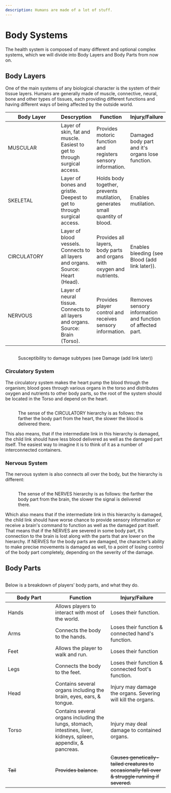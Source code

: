 ```yaml
---
description: Humans are made of a lot of stuff.
---
```


# Body Systems

The health system is composed of many different and optional complex systems, which we will divide into Body Layers and Body Parts from now on.

## Body Layers <img src="https://lh3.googleusercontent.com/Gu82RVgvMEJshQ79i0fFAW66sFtgTQLpF0AfwWAyR1F3l7HRUfMEF4FfTpmX8vjrk_9rxG7ehL-0jjHLnOS2A6S8CC0wLM7EWRi5OGGk5-j8qg-7am-LlKL4CxpPE6MiTQBYwsnmByIs66rAcKTFVw" alt="" data-size="line">

One of the main systems of any biological character is the system of their tissue layers. Humans are generally made of muscle, connective, neural, bone and other types of tissues, each providing different functions and having different ways of being affected by the outside world.

<table><thead><tr><th width="168">Body Layer</th><th>Descryption</th><th>Function</th><th>Injury/Failure</th></tr></thead><tbody><tr><td>MUSCULAR</td><td>Layer of skin, fat and muscle. Easiest to get to through surgical access.</td><td>Provides motoric function and registers sensory information.</td><td>Damaged body part and it's organs lose function.</td></tr><tr><td>SKELETAL</td><td>Layer of bones and gristle. Deepest to get to through surgical access.</td><td>Holds body together, prevents mutilation, generates small quantity of blood.</td><td>Enables mutilation.</td></tr><tr><td>CIRCULATORY</td><td>Layer of blood vessels. Connects to all layers and organs. Source: Heart (Head).</td><td>Provides all layers, body parts and organs with oxygen and nutrients.</td><td>Enables bleeding (see Blood (add link later)).</td></tr><tr><td>NERVOUS</td><td>Layer of neural tissue. Connects to all layers and organs. Source: Brain (Torso).</td><td>Provides player control and receives sensory information.</td><td>Removes sensory information and function of affected part.</td></tr></tbody></table>

<figure><img src="https://lh3.googleusercontent.com/N7Umqm-j_fzJ9KvXRRNtTrRSprSlgrD2cLijFaUzoXOLACiyfQaDaRND9X1zYyuhVpkfe2EOj3ClWbMZZoBpXrvWDo-Nwoe82XjA1cocXsWFLnwtoTH1Lg2lGZWeBDffrt9IJEK2J3Uh5Ihhbd99Gw" alt=""><figcaption><p>Susceptibility to damage subtypes (see Damage (add link later))</p></figcaption></figure>

### Circulatory System

The circulatory system makes the heart pump the blood through the organism; blood goes through various organs in the torso and distributes oxygen and nutrients to other body parts, so the root of the system should be located in the Torso and depend on the heart.

<figure><img src="https://lh3.googleusercontent.com/RuQih3kYZETOoPzGQBnT6-3fByX1y02Cej-fyY-9BP72zW4reg4Um44M3kTXk95iaJaak_XgEJSRZNU4D2X95hecGwTw6RNTMnmHKkdKEfjWoAYocu0psLDSUQNzz4EcbwPbKCpuiZNRt2Xu8aoIBQ" alt=""><figcaption><p>The sense of the CIRCULATORY hierarchy is as follows: the farther the body part from the heart, the slower the blood is delivered there.</p></figcaption></figure>

This also means, that if the intermediate link in this hierarchy is damaged, the child link should have less blood delivered as well as the damaged part itself. The easiest way to imagine it is to think of it as a number of interconnected containers.

### Nervous System

The nervous system is also connects all over the body, but the hierarchy is different:

<figure><img src="https://lh3.googleusercontent.com/qwrZHUbR3yVpkur0-5-Hq8xbUfqewJh8nerxsFFAKB0WG9BolklK8y6XPzh_e7z4QPGZnE4fDRaL4oWEQitG17WDgPkjkZNCr0lH3VB7tjKm17Ex8O4Fgn4-kVgKIxHQWTOl1ZJyMYDUkhbr_8EQcw" alt=""><figcaption><p>The sense of the NERVES hierarchy is as follows: the farther the body part from the brain, the slower the signal is delivered there.</p></figcaption></figure>

Which also means that if the intermediate link in this hierarchy is damaged, the child link should have worse chance to provide sensory information or receive a brain's command to function as well as the damaged part itself. That means that if the NERVES are severed in some body part, it’s connection to the brain is lost along with the parts that are lower on the hierarchy. If NERVES for the body parts are damaged, the character’s ability to make precise movements is damaged as well, to a point of losing control of the body part completely, depending on the severity of the damage.

## Body Parts <img src="https://lh3.googleusercontent.com/Gu82RVgvMEJshQ79i0fFAW66sFtgTQLpF0AfwWAyR1F3l7HRUfMEF4FfTpmX8vjrk_9rxG7ehL-0jjHLnOS2A6S8CC0wLM7EWRi5OGGk5-j8qg-7am-LlKL4CxpPE6MiTQBYwsnmByIs66rAcKTFVw" alt="" data-size="line">

<figure><img src="https://lh6.googleusercontent.com/X4RQz8uiUv92qBdF8_TABEL1OGZ0cLIkRv2rifCWvMnp9tohcLAWw7lu88S8UWPRzV0NudvM8AOKelQ958NpV-8yWbbk2ZrMW0OTA5kF02I0mA3EW-cv6NRePp200VnzbUKb_BzpQObjIvXyJlyJKQ" alt=""><figcaption></figcaption></figure>

Below is a breakdown of players’ body parts, and what they do.

<table><thead><tr><th width="133">Body Part</th><th>Function</th><th>Injury/Failure</th></tr></thead><tbody><tr><td>Hands</td><td>Allows players to interact with most of the world.</td><td>Loses their function.</td></tr><tr><td>Arms</td><td>Connects the body to the hands.</td><td>Loses their function &#x26; connected hand's function.</td></tr><tr><td>Feet</td><td>Allows the player to walk and run.</td><td>Loses their function</td></tr><tr><td>Legs</td><td>Connects the body to the feet.</td><td>Loses their function &#x26; connected foot's function.</td></tr><tr><td>Head</td><td>Contains several organs including the brain, eyes, ears, &#x26; tongue.</td><td>Injury may damage the organs. Severing will kill the organs.</td></tr><tr><td>Torso</td><td>Contains several organs including the lungs, stomach, intestines, liver, kidneys, spleen, appendix, &#x26; pancreas.</td><td>Injury may deal damage to contained organs.</td></tr><tr><td><del>Tail</del></td><td><del>Provides balance.</del></td><td><del>Causes genetically-tailed creatures to occasionally fall over &#x26; struggle running if severed.</del></td></tr></tbody></table>
